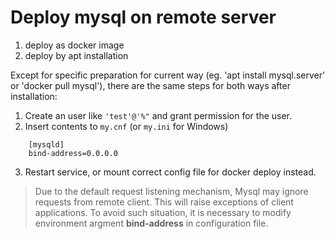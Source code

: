# Deploy mysql on remote server

1. deploy as docker image
2. deploy by apt installation

Except for specific preparation for current way (eg. 'apt install mysql.server' or 'docker pull mysql'),
there are the same steps for both ways after installation:

1. Create an user like `'test'@'%"` and grant permission for the user.
2. Insert contents to `my.cnf` (or `my.ini` for Windows)

```
	[mysqld]
 	bind-address=0.0.0.0
```

3. Restart service, or mount correct config file for docker deploy instead.

> Due to the default request listening mechanism, Mysql may ignore requests from remote client. This will raise exceptions of client applications. To avoid such situation, it is necessary to modify environment argment **bind-address** in configuration file.

